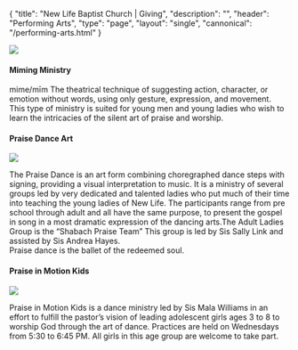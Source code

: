 {
	"title": "New Life Baptist Church | Giving",
	"description": "",
	"header": "Performing Arts",
	"type": "page",
	"layout": "single",
	"cannonical": "/performing-arts.html"
}
<section class="interior-section">
	<div class="container">
		<div class="row">
    	<div class="col-md-6">
				<img src="/images/ministry/miming.jpg">
			</div>
			<div class="col-md-6">
				<h4>Miming Ministry</h4>
				<p>mime/mīm The theatrical technique of suggesting action, character, or emotion without words, using only gesture, expression, and movement.<br>
				This type of ministry is suited for young men and young ladies who wish to learn the intricacies of the silent art of praise and worship.
				</p>
			</div>
    </div>
	</div>
</section>
<section>
	<div class="container">
		<div class="row">
			<div class="col-md-6">
				<h4>Praise Dance Art</h4>
				<img src="/images/ministry/ShabachPraiseTeam.jpg">
				<p>The Praise Dance is an art form combining choregraphed dance steps with signing, providing a visual interpretation to music. It is a ministry of several groups led by very dedicated and talented ladies who put much of their time into teaching the young ladies of New Life. The participants range from pre school through adult and all have the same purpose, to present the gospel in song in a most dramatic expression of the dancing arts.The Adult Ladies Group is the “Shabach Praise Team”  This group is led by Sis Sally Link and assisted by Sis Andrea Hayes.
				<br>
				Praise dance is the ballet of the redeemed soul.</p>
			</div>
    	<div class="col-md-6">
				<h4>Praise in Motion Kids</h4>
				<img src="/images/ministry/PraiseInMotion.jpg">
				<p>Praise in Motion Kids is a dance ministry led by Sis Mala Williams in an effort to fulfill the pastor’s vision of leading adolescent girls ages 3 to 8 to worship God through the art of dance. Practices are held on Wednesdays from 5:30 to 6:45 PM. All girls in this age group are welcome to take part.</p>
			</div>
    </div>
	</div>
</section>
